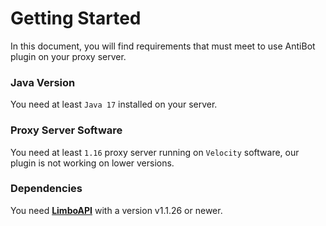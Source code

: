 # Getting Started
In this document, you will find requirements that must meet to use AntiBot plugin on your proxy server.

### Java Version
You need at least ``Java 17`` installed on your server.

### Proxy Server Software
You need at least ``1.16`` proxy server running on ``Velocity`` software, our plugin is not working on lower versions.

### Dependencies
You need [**LimboAPI**](https://github.com/Elytrium/LimboAPI) with a version v1.1.26 or newer.